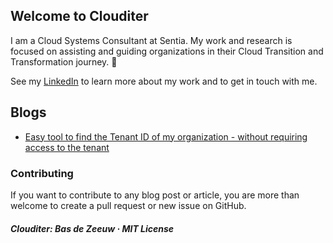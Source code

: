 ## Welcome to Clouditer

I am a Cloud Systems Consultant at Sentia. My work and research is focused on assisting and guiding organizations in their Cloud Transition and Transformation journey.
:rocket:

See my [LinkedIn](https://www.linkedin.com/in/basdezeeuw89/) to learn more about my work and to get in touch with me.

## Blogs
* [Easy tool to find the Tenant ID of my organization - without requiring access to the tenant](/articles/simple-tool-to-find-tenant-id)

### Contributing
If you want to contribute to any blog post or article, you are more than welcome to create a pull request or new issue on GitHub.

##### Clouditer: Bas de Zeeuw · MIT License